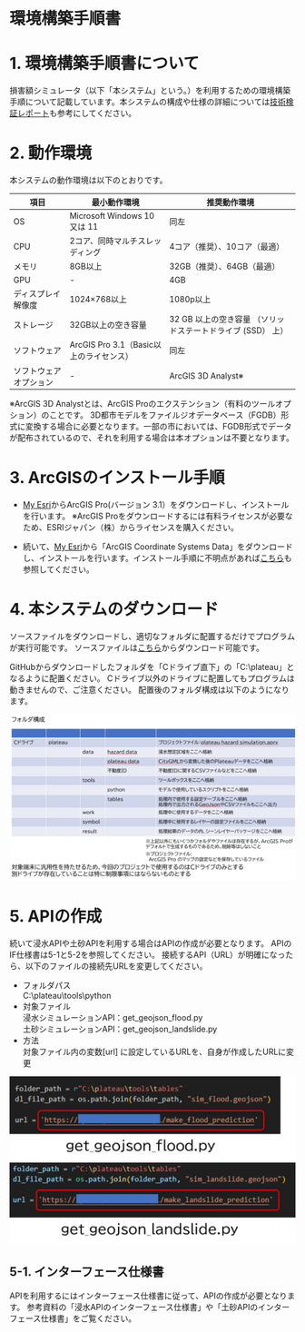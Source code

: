 # 環境構築手順書

# 1. 環境構築手順書について

損害額シミュレータ（以下「本システム」という。）を利用するための環境構築手順について記載しています。本システムの構成や仕様の詳細については[技術検証レポート](https://XXXXX)も参考にしてください。


# 2. 動作環境

本システムの動作環境は以下のとおりです。


| 項目 | 最小動作環境 | 推奨動作環境 | 
| - | - | - | 
| OS | Microsoft Windows 10 又は 11 | 同左 | 
| CPU | 2コア、同時マルチスレッディング |  4コア（推奨）、10コア（最適） | 
| メモリ | 8GB以上 | 32GB（推奨）、64GB（最適） | 
| GPU | - | 4GB | 
| ディスプレイ解像度 | 1024×768以上 |  1080p以上  | 
| ストレージ | 32GB以上の空き容量 |  32 GB 以上の空き容量 （ソリッドステートドライブ (SSD） 上） | 
| ソフトウェア | ArcGIS Pro 3.1（Basic以上のライセンス） | 同左 | 
| ソフトウェアオプション | - | ArcGIS 3D Analyst※ | 


※ArcGIS 3D Analystとは、ArcGIS Proのエクステンション（有料のツールオプション）のことです。
3D都市モデルをファイルジオデータベース（FGDB）形式に変換する場合に必要となります。一部の市においては、FGDB形式でデータが配布されているので、それを利用する場合は本オプションは不要となります。


# 3. ArcGISのインストール手順

- [My Esri](https://www.esri.com/ja-jp/my-esri-login)からArcGIS Pro(バージョン 3.1）をダウンロードし、インストールを行います。
※ArcGIS Proをダウンロードするには有料ライセンスが必要なため、ESRIジャパン（株）からライセンスを購入ください。

- 続いて、[My Esri](https://www.esri.com/ja-jp/my-esri-login)から「ArcGIS Coordinate Systems Data」をダウンロードし、インストールを行います。インストール手順に不明点があれば[こちら](https://pro.arcgis.com/ja/pro-app/latest/help/mapping/properties/arcgis-coordinate-systems-data.htm)も参照してください。


# 4. 本システムのダウンロード

ソースファイルをダウンロードし、適切なフォルダに配置するだけでプログラムが実行可能です。
ソースファイルは[こちら](https://github.com/Project-PLATEAU/Disaster-damage-simulator/tree/main/src)からダウンロード可能です。

GitHubからダウンロードしたフォルダを「Cドライブ直下」の「C:\plateau」となるように配置ください。
Cドライブ以外のドライブに配置してもプログラムは動きませんので、ご注意ください。
配置後のフォルダ構成は以下のようになります。

![](../resources/devMan/devMan_001.png)


# 5. APIの作成
続いて浸水APIや土砂APIを利用する場合はAPIの作成が必要となります。
APIのIF仕様書は5-1と5-2を参照してください。
接続するAPI（URL）が明確になったら、以下のファイルの接続先URLを変更してください。
- フォルダパス<br>
    C:\plateau\tools\python
- 対象ファイル<br>
    浸水シミュレーションAPI：get_geojson_flood.py<br>
    土砂シミュレーションAPI：get_geojson_landslide.py
- 方法<br>
    対象ファイル内の変数[url] に設定しているURLを、自身が作成したURLに変更


![](../resources/devMan/devMan_002.png)
![](../resources/devMan/devMan_003.png)



## 5-1. インターフェース仕様書
APIを利用するにはインターフェース仕様書に従って、APIの作成が必要となります。
参考資料の「浸水APIのインターフェース仕様書」や「土砂APIのインターフェース仕様書」をご覧ください。